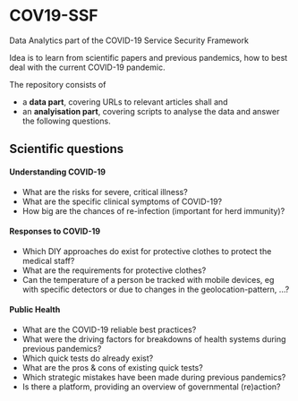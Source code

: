 # COV19-SSF
Data Analytics part of the COVID-19 Service Security Framework

Idea is to learn from scientific papers and previous pandemics, how to best deal with the current COVID-19 pandemic.

The repository consists of
* a __data part__, covering URLs to relevant articles shall and
* an __analyisation part__, covering scripts to analyse the data and answer the following questions.

## Scientific questions
#### Understanding COVID-19
* What are the risks for severe, critical illness?
* What are the specific clinical symptoms of COVID-19?
* How big are the chances of re-infection (important for herd immunity)?
#### Responses to COVID-19
* Which DIY approaches do exist for protective clothes to protect the medical staff?
* What are the requirements for protective clothes?
* Can the temperature of a person be tracked with mobile devices, eg with specific detectors or due to changes in the geolocation-pattern, ...?
#### Public Health
* What are the COVID-19 reliable best practices?
* What were the driving factors for breakdowns of health systems during previous pandemics?
* Which quick tests do already exist?
* What are the pros & cons of existing quick tests?
* Which strategic mistakes have been made during previous pandemics?
* Is there a platform, providing an overview of governmental (re)action?
